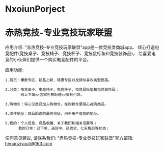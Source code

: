 # NxoiunPorject
# 赤热竞技-专业竞技玩家联盟

  应用介绍: "赤热竞技-专业竞技玩家联盟"app是一款竞技类商城app。
           倾心打造电竞配件(竞技桌子、竞技椅子、竞技杯子、竞技鼠标垫和竞技装饰品)，
           给喜爱电竞的小伙伴们提供一个购买电竞配件的平台。

  应用功能: 

    1.首页：爆款专区、新品上新、特惠专区以及猜你喜欢类型商品。
    
    2.分类：电竞桌子、电竞椅子、电竞杯子、电竞鼠标垫和电竞装饰品；
           线上下单=>店家免费配送=>货到付款。
        
    3.购物车：将心仪商品加入购物车，在购物车里随心选购商品。
    
    4.收件地址：商品配送的最终地址，用于用户收货的地址。
        
    5.我的：个人信息、商品收藏、关于我们和相关设置等；
          我的订单：已下单、送货中、已收货、七天售后等状态；
      
  任何意见建议, 请联系我们: 
  "赤热竞技-专业竞技玩家联盟"官方邮箱: henanziyouti@163.com
